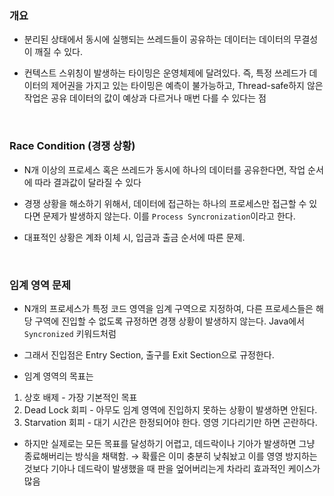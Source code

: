 ### 개요

- 분리된 상태에서 동시에 실행되는 쓰레드들이 공유하는 데이터는 데이터의 무결성이 깨질 수 있다.

- 컨텍스트 스위칭이 발생하는 타이밍은 운영체제에 달려있다. 즉, 특정 쓰레드가 데이터의 제어권을 가지고 있는 타이밍은 예측이 불가능하고, Thread-safe하지 않은 작업은 공유 데이터의 값이 예상과 다르거나 매번 다를 수 있다는 점

<br/>

### Race Condition (경쟁 상황)

- N개 이상의 프로세스 혹은 쓰레드가 동시에 하나의 데이터를 공유한다면, 작업 순서에 따라 결과값이 달라질 수 있다

- 경쟁 상황을 해소하기 위해서, 데이터에 접근하는 하나의 프로세스만 접근할 수 있다면 문제가 발생하지 않는다. 이를 `Process Syncronization`이라고 한다. 

- 대표적인 상황은 계좌 이체 시, 입금과 출금 순서에 따른 문제. 

<br/>

### 임계 영역 문제

- N개의 프로세스가 특정 코드 영역을 임계 구역으로 지정하여, 다른 프로세스들은 해당 구역에 진입할 수 없도록 규정하면 경쟁 상황이 발생하지 않는다. Java에서 `Syncronized` 키워드처럼

- 그래서 진입점은 Entry Section, 출구를 Exit Section으로 규정한다.

- 임계 영역의 목표는 
1. 상호 배제 - 가장 기본적인 목표
2. Dead Lock 회피 - 아무도 임계 영역에 진입하지 못하는 상황이 발생하면 안된다. 
3. Starvation 회피 - 대기 시간은 한정되어야 한다. 영영 기다리기만 하면 곤란하다.

- 하지만 실제로는 모든 목표를 달성하기 어렵고, 데드락이나 기아가 발생하면 그냥 종료해버리는 방식을 채택함. → 확률은 이미 충분히 낮춰놨고 이를 영영 방지하는 것보다 기아나 데드락이 발생했을 때 판을 엎어버리는게 차라리 효과적인 케이스가 많음

<br/>

<br/>

<br/>


